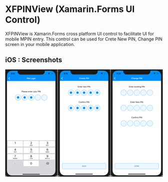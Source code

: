 # XFPINView (Xamarin.Forms UI Control)
XFPINView is Xamarin.Forms cross platform UI control to facilitate UI for mobile MPIN entry.
This control can be used for Crete New PIN, Change PIN screen in your mobile application.
## iOS : Screenshots
![alt text](https://github.com/MGohil/XFPINView/blob/master/Arts/Sample-iOS.png)

